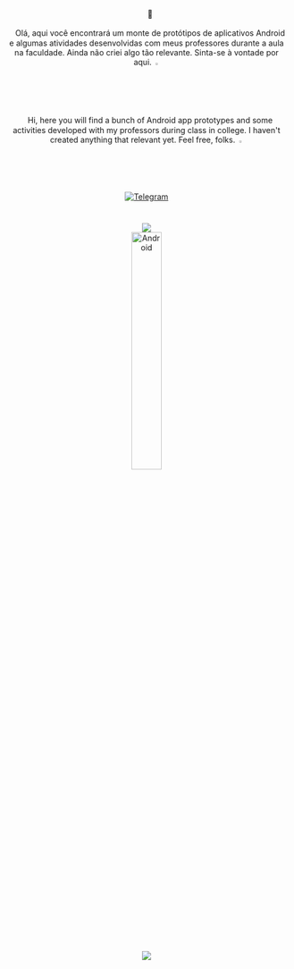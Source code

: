 <div align="center">
  <p>ㅤ💚</p>
  
  <p>ㅤOlá, aqui você encontrará um monte de protótipos de aplicativos Android e algumas atividades desenvolvidas com meus professores durante a aula na faculdade. Ainda não criei algo tão relevante. Sinta-se à vontade por aqui. <img
    width="2%"
    height="2%"
    src="https://upload.wikimedia.org/wikipedia/commons/0/05/Flag_of_Brazil.svg">
  </p>
  
   <p>ㅤHi, here you will find a bunch of Android app prototypes and some activities developed with my professors during class in college. I haven't created anything that relevant yet. Feel free, folks. <img
    width="2%"
    height="2%"
    src="https://upload.wikimedia.org/wikipedia/en/a/a4/Flag_of_the_United_States.svg">
    
  </p>
   <a href="https://t.me/davideploy"><img alt="Telegram" src="https://img.shields.io/badge/-Telegram-0088cc?style=flat=square&logo=telegram&logoColor=white"></a>
   <h1></h1>
   

<div>
    <img
      src="https://github-readme-stats.vercel.app/api?username=davideploy&title_color=47ffb3&text_color=909090&hide_border=true&hide=contribs,prs,issues&bg_color=00000000">
  </div>
  <img
    alt="Android"
    width="33%"
    height="33%"
    src="https://media.giphy.com/media/Y4bzv6DYbYzy8jDnoW/giphy.gif">
  <div>
    <img
      src="https://github-readme-stats.vercel.app/api/top-langs/?username=davideploy&layout=compact&title_color=a97bff&text_color=909090&hide_border=true&bg_color=00000000">
  </div>
  </div>
